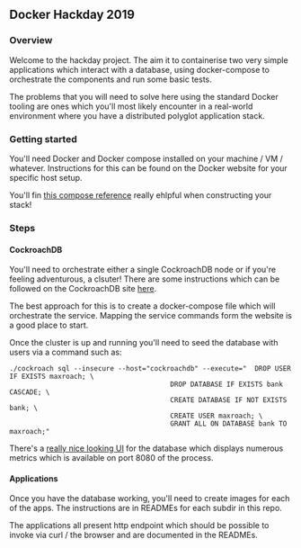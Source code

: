 ## Docker Hackday 2019

### Overview

Welcome to the hackday project.  The aim it to containerise two very simple applications which interact with a database,
using docker-compose to orchestrate the components and run some basic tests.

The problems that you will need to solve here using the standard Docker tooling are ones which you'll most likely 
encounter in a real-world environment where you have a distributed polyglot application stack.

### Getting started

You'll need Docker and Docker compose installed on your machine / VM / whatever.  Instructions for this can be found 
on the Docker website for your specific host setup.

You'll fin [this compose reference](https://docs.docker.com/compose/compose-file/) really ehlpful when constructing your
stack!

### Steps


#### CockroachDB 

You'll need to orchestrate either a single CockroachDB node or if you're feeling adventurous, a clsuter!  There are some
instructions which can be followed on the CockroachDB site [here](https://www.cockroachlabs.com/docs/stable/start-a-local-cluster-in-docker.html).

The best approach for this is to create a docker-compose file which will orchestrate the service.  Mapping the
service commands form the website is a good place to start.

Once the cluster is up and running you'll need to seed the database with users via a command such as:

```
./cockroach sql --insecure --host="cockroachdb" --execute="  DROP USER IF EXISTS maxroach; \
                                        DROP DATABASE IF EXISTS bank CASCADE; \
                                        CREATE DATABASE IF NOT EXISTS bank; \
                                        CREATE USER maxroach; \
                                        GRANT ALL ON DATABASE bank TO maxroach;"
```

There's a [really nice looking UI](https://www.cockroachlabs.com/docs/v2.1/admin-ui-cluster-overview-page.html) for 
the database which displays numerous metrics which is available on port 8080 of the process.   

#### Applications

Once you have the database working, you'll need to create images for each of the apps.  The instructions are in READMEs
for each subdir in this repo.

The applications all present http endpoint which should be possible to invoke via curl / the browser and are documented
 in the READMEs.
